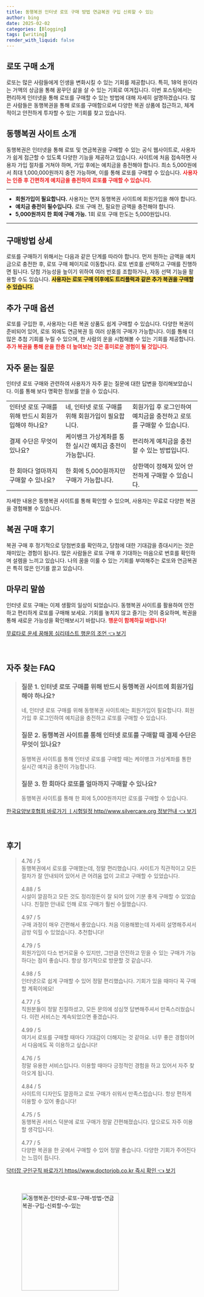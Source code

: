 ```yaml
---
title: 동행복권 인터넷 로또 구매 방법 연금복권 구입 신뢰할 수 있는
author: bing
date: 2025-02-02
categories: [Blogging]
tags: [writing]
render_with_liquid: false
---
```



<h2 id='로또_구매_소개'>로또 구매 소개</h2>

<p>로또는 많은 사람들에게 인생을 변화시킬 수 있는 기회를 제공합니다. 특히, 18억 원이라는 거액의 상금을 통해 꿈꾸던 삶을 살 수 있는 기회로 여겨집니다. 이번 포스팅에서는 편리하게 인터넷을 통해 로또를 구매할 수 있는 방법에 대해 자세히 설명하겠습니다. 많은 사람들은 동행복권을 통해 로또를 구매함으로써 다양한 복권 상품에 접근하고, 체계적이고 안전하게 투자할 수 있는 기회를 찾고 있습니다.</p>

<h2 id='동행복권_사이트_소개'>동행복권 사이트 소개</h2>

<p>동행복권은 인터넷을 통해 로또 및 연금복권을 구매할 수 있는 공식 웹사이트로, 사용자가 쉽게 접근할 수 있도록 다양한 기능을 제공하고 있습니다. 사이트에 처음 접속하면 사용자 가입 절차를 거쳐야 하며, 가입 후에는 예치금을 충전해야 합니다. 최소 5,000원에서 최대 1,000,000원까지 충전 가능하며, 이를 통해 로또를 구매할 수 있습니다. <b><span style="color: #ee2323;">사용자는 인증 후 간편하게 예치금을 충전하여 로또를 구매할 수 있습니다.</span></b></p>

<hr />

<ul>
    <li><b>회원가입이 필요합니다.</b> 사용자는 먼저 동행복권 사이트에 회원가입을 해야 합니다.</li>
    <li><b>예치금 충전이 필수입니다.</b> 로또 구매 전, 필요한 금액을 충전해야 합니다.</li>
    <li><b>5,000원까지 한 회에 구매 가능.</b> 1회 로또 구매 한도는 5,000원입니다.</li>
</ul>

<hr />

<h2 id='구매방법_상세'>구매방법 상세</h2>

<p>로또를 구매하기 위해서는 다음과 같은 단계를 따라야 합니다. 먼저 원하는 금액을 예치금으로 충전한 후, 로또 구매 페이지로 이동합니다. 로또 번호를 선택하고 구매를 진행하면 됩니다. 당첨 가능성을 높이기 위하여 여러 번호를 조합하거나, 자동 선택 기능을 활용할 수도 있습니다. <b><span style="background-color: #ffe066;">사용자는 로또 구매 이후에도 트리플럭과 같은 추가 복권을 구매할 수 있습니다.</span></b></p>

<h2 id='추가_구매_옵션'>추가 구매 옵션</h2>

<p>로또를 구입한 후, 사용자는 다른 복권 상품도 쉽게 구매할 수 있습니다. 다양한 복권이 준비되어 있어, 로또 외에도 연금복권 등 여러 상품의 구매가 가능합니다. 이를 통해 더 많은 추첨 기회를 누릴 수 있으며, 한 사람의 운을 시험해볼 수 있는 기회를 제공합니다. <b><span style="color: #ee2323;">추가 복권을 통해 운을 한층 더 높여보는 것은 흥미로운 경험이 될 것입니다.</span></b></p>

<h2 id='자주_묻는_질문'>자주 묻는 질문</h2>

<p>인터넷 로또 구매와 관련하여 사용자가 자주 묻는 질문에 대한 답변을 정리해보았습니다. 이를 통해 보다 명확한 정보를 얻을 수 있습니다.</p>

<table>
    <tr>
        <td>인터넷 로또 구매를 위해 반드시 회원가입해야 하나요?</td>
        <td>네, 인터넷 로또 구매를 위해 회원가입이 필요합니다.</td>
        <td>회원가입 후 로그인하여 예치금을 충전하고 로또를 구매할 수 있습니다.</td>
    </tr>
    <tr>
        <td>결제 수단은 무엇이 있나요?</td>
        <td>케이뱅크 가상계좌를 통한 실시간 예치금 충전이 가능합니다.</td>
        <td>편리하게 예치금을 충전할 수 있는 방법입니다.</td>
    </tr>
    <tr>
        <td>한 회마다 얼마까지 구매할 수 있나요?</td>
        <td>한 회에 5,000원까지만 구매가 가능합니다.</td>
        <td>상한액이 정해져 있어 안전하게 구매할 수 있습니다.</td>
    </tr>
</table>

<p>자세한 내용은 동행복권 사이트를 통해 확인할 수 있으며, 사용자는 무료로 다양한 복권을 경험해볼 수 있습니다.</p>

<h2 id='복권_구매_후기'>복권 구매 후기</h2>

<p>복권 구매 후 정기적으로 당첨번호를 확인하고, 당첨에 대한 기대감을 증대시키는 것은 재미있는 경험이 됩니다. 많은 사람들은 로또 구매 후 기대하는 마음으로 번호를 확인하며 설렘을 느끼고 있습니다. 나의 꿈을 이룰 수 있는 기회를 부여해주는 로또와 연금복권은 특히 많은 인기를 끌고 있습니다.</p>

<h2 id='마무리_말씀'>마무리 말씀</h2>

<p>인터넷 로또 구매는 이제 생활의 일상이 되었습니다. 동행복권 사이트를 활용하여 안전하고 편리하게 로또를 구매해 보세요. 기회를 놓치지 않고 즐기는 것이 중요하며, 복권을 통해 새로운 가능성을 확인해보시기 바랍니다. <b><span style="color: #ee2323;">행운이 함께하길 바랍니다!</span></b></p>


<p><a class="click-button" title="무료타로 운세 꿈해몽 심리테스트 행운의 조언" href="https://blackassets.github.io/posts/%EB%AC%B4%EB%A3%8C%ED%83%80%EB%A1%9C-%EC%9A%B4%EC%84%B8-%EA%BF%88%ED%95%B4%EB%AA%BD-%EC%8B%AC%EB%A6%AC%ED%85%8C%EC%8A%A4%ED%8A%B8-%ED%96%89%EC%9A%B4%EC%9D%98-%EC%A1%B0%EC%96%B8/" rel="dofollow">무료타로 운세 꿈해몽 심리테스트 행운의 조언 👈 보기</a></p><br>
<h2 id='자주_찾는_FAQ'>자주 찾는 FAQ</h2>
<div itemscope="" itemtype="https://schema.org/FAQPage"> 
<blockquote> 
<div itemscope="" itemprop="mainEntity" itemtype="https://schema.org/Question"> 
<h3 itemprop="name">질문 1. 인터넷 로또 구매를 위해 반드시 동행복권 사이트에 회원가입해야 하나요?</h3> 
<div itemscope="" itemprop="acceptedAnswer" itemtype="https://schema.org/Answer"> 
<span itemprop="text"> 
<p>네, 인터넷 로또 구매를 위해 동행복권 사이트에는 회원가입이 필요합니다. 회원가입 후 로그인하여 예치금을 충전하고 로또를 구매할 수 있습니다.</p> 
</span> 
</div> 
</div> 

<div itemscope="" itemprop="mainEntity" itemtype="https://schema.org/Question"> 
<h3 itemprop="name">질문 2. 동행복권 사이트를 통해 인터넷 로또를 구매할 때 결제 수단은 무엇이 있나요?</h3> 
<div itemscope="" itemprop="acceptedAnswer" itemtype="https://schema.org/Answer"> 
<span itemprop="text"> 
<p>동행복권 사이트를 통해 인터넷 로또를 구매할 때는 케이뱅크 가상계좌를 통한 실시간 예치금 충전이 가능합니다.</p> 
</span> 
</div> 
</div> 

<div itemscope="" itemprop="mainEntity" itemtype="https://schema.org/Question"> 
<h3 itemprop="name">질문 3. 한 회마다 로또를 얼마까지 구매할 수 있나요?</h3> 
<div itemscope="" itemprop="acceptedAnswer" itemtype="https://schema.org/Answer"> 
<span itemprop="text"> 
<p>동행복권 사이트를 통해 한 회에 5,000원까지만 로또를 구매할 수 있습니다.</p> 
</span> 
</div> 
</div> 
</blockquote> 
</div>
<p><a class="click-button" title="한국요양보호협회 바로가기 ㅣ시험일정 http//www.silvercare.org 정보안내" href="https://blackassets.github.io/posts/%ED%95%9C%EA%B5%AD%EC%9A%94%EC%96%91%EB%B3%B4%ED%98%B8%ED%98%91%ED%9A%8C-%EB%B0%94%EB%A1%9C%EA%B0%80%EA%B8%B0-%E3%85%A3%EC%8B%9C%ED%97%98%EC%9D%BC%EC%A0%95-httpwww.silvercare.org-%EC%A0%95%EB%B3%B4%EC%95%88%EB%82%B4/" rel="dofollow">한국요양보호협회 바로가기 ㅣ시험일정 http//www.silvercare.org 정보안내 👈 보기</a></p><br>
<h2 id='후기'>후기</h2>
<div itemscope itemtype="https://schema.org/Product">
  <blockquote>
  <div itemprop="review" itemscope itemtype="https://schema.org/Review">
      <div itemprop="reviewRating" itemscope itemtype="https://schema.org/Rating"> <span itemprop="ratingValue">4.76</span> / <span itemprop="bestRating">5</span> </div>
      <span itemprop="reviewBody">동행복권에서 로또를 구매했는데, 정말 편리했습니다. 사이트가 직관적이고 모든 절차가 잘 안내되어 있어서 큰 어려움 없이 고르고 구매할 수 있었습니다.</span>
  </div>
  <br>
  <div itemprop="review" itemscope itemtype="https://schema.org/Review">
      <div itemprop="reviewRating" itemscope itemtype="https://schema.org/Rating"> <span itemprop="ratingValue">4.88</span> / <span itemprop="bestRating">5</span> </div>
      <span itemprop="reviewBody">시설이 깔끔하고 모든 것도 정리정돈이 잘 되어 있어 기분 좋게 구매할 수 있었습니다. 친절한 안내로 인해 로또 구매가 훨씬 수월했습니다.</span>
  </div>
  <br>
  <div itemprop="review" itemscope itemtype="https://schema.org/Review">
      <div itemprop="reviewRating" itemscope itemtype="https://schema.org/Rating"> <span itemprop="ratingValue">4.97</span> / <span itemprop="bestRating">5</span> </div>
      <span itemprop="reviewBody">구매 과정이 매우 간편해서 좋았습니다. 처음 이용해봤는데 자세히 설명해주셔서 금방 익힐 수 있었습니다. 추천합니다!</span>
  </div>
  <br>
  <div itemprop="review" itemscope itemtype="https://schema.org/Review">
      <div itemprop="reviewRating" itemscope itemtype="https://schema.org/Rating"> <span itemprop="ratingValue">4.79</span> / <span itemprop="bestRating">5</span> </div>
      <span itemprop="reviewBody">회원가입이 다소 번거로울 수 있지만, 그만큼 안전하고 믿을 수 있는 구매가 가능하다는 점이 좋습니다. 항상 정기적으로 방문할 것 같습니다.</span>
  </div>
  <br>
  <div itemprop="review" itemscope itemtype="https://schema.org/Review">
      <div itemprop="reviewRating" itemscope itemtype="https://schema.org/Rating"> <span itemprop="ratingValue">4.98</span> / <span itemprop="bestRating">5</span> </div>
      <span itemprop="reviewBody">인터넷으로 쉽게 구매할 수 있어 정말 편리했습니다. 기회가 있을 때마다 꼭 구매할 계획이에요!</span>
  </div>
  <br>
  <div itemprop="review" itemscope itemtype="https://schema.org/Review">
      <div itemprop="reviewRating" itemscope itemtype="https://schema.org/Rating"> <span itemprop="ratingValue">4.77</span> / <span itemprop="bestRating">5</span> </div>
      <span itemprop="reviewBody">직원분들이 정말 친절하셨고, 모든 문의에 성심껏 답변해주셔서 만족스러웠습니다. 이런 서비스는 계속되었으면 좋겠습니다.</span>
  </div>
  <br>
  <div itemprop="review" itemscope itemtype="https://schema.org/Review">
      <div itemprop="reviewRating" itemscope itemtype="https://schema.org/Rating"> <span itemprop="ratingValue">4.99</span> / <span itemprop="bestRating">5</span> </div>
      <span itemprop="reviewBody">여기서 로또를 구매할 때마다 기대감이 더해지는 것 같아요. 너무 좋은 경험이어서 다음에도 꼭 이용하고 싶습니다!</span>
  </div>
  <br>
  <div itemprop="review" itemscope itemtype="https://schema.org/Review">
      <div itemprop="reviewRating" itemscope itemtype="https://schema.org/Rating"> <span itemprop="ratingValue">4.76</span> / <span itemprop="bestRating">5</span> </div>
      <span itemprop="reviewBody">정말 유용한 서비스입니다. 이용할 때마다 긍정적인 경험을 하고 있어서 자주 찾아오게 됩니다.</span>
  </div>
  <br>
  <div itemprop="review" itemscope itemtype="https://schema.org/Review">
      <div itemprop="reviewRating" itemscope itemtype="https://schema.org/Rating"> <span itemprop="ratingValue">4.84</span> / <span itemprop="bestRating">5</span> </div>
      <span itemprop="reviewBody">사이트의 디자인도 깔끔하고 로또 구매가 쉬워서 만족스럽습니다. 항상 편하게 이용할 수 있어 좋습니다!</span>
  </div>
  <br>
  <div itemprop="review" itemscope itemtype="https://schema.org/Review">
      <div itemprop="reviewRating" itemscope itemtype="https://schema.org/Rating"> <span itemprop="ratingValue">4.75</span> / <span itemprop="bestRating">5</span> </div>
      <span itemprop="reviewBody">동행복권 서비스 덕분에 로또 구매가 정말 간편해졌습니다. 앞으로도 자주 이용할 생각입니다.</span>
  </div>
  <br>
  <div itemprop="review" itemscope itemtype="https://schema.org/Review">
      <div itemprop="reviewRating" itemscope itemtype="https://schema.org/Rating"> <span itemprop="ratingValue">4.77</span> / <span itemprop="bestRating">5</span> </div>
      <span itemprop="reviewBody">다양한 복권을 한 곳에서 구매할 수 있어 정말 좋습니다. 다양한 기회가 주어진다는 느낌이 듭니다.</span>
  </div>
  </blockquote>
</div>
<p><a class="click-button" title="닥터잡 구인구직 바로가기 https//www.doctorjob.co.kr 즉시 확인" href="https://blackassets.github.io/posts/%EB%8B%A5%ED%84%B0%EC%9E%A1-%EA%B5%AC%EC%9D%B8%EA%B5%AC%EC%A7%81-%EB%B0%94%EB%A1%9C%EA%B0%80%EA%B8%B0-httpswww.doctorjob.co.kr-%EC%A6%89%EC%8B%9C-%ED%99%95%EC%9D%B8/" rel="dofollow">닥터잡 구인구직 바로가기 https//www.doctorjob.co.kr 즉시 확인 👈 보기</a></p><br>
<figure class="image"><img src="https://blackassets.github.io/assets/img/thumbnail/동행복권-인터넷-로또-구매-방법-연금복권-구입-신뢰할-수-있는.webp" alt="동행복권-인터넷-로또-구매-방법-연금복권-구입-신뢰할-수-있는" width="256" height="256"></figure>